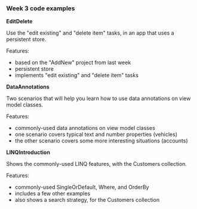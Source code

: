 ### Week 3 code examples

**EditDelete**

Use the "edit existing" and "delete item" tasks, in an app that uses a persistent store.  

Features:
- based on the "AddNew" project from last week
- persistent store
- implements "edit existing" and "delete item" tasks

**DataAnnotations**

Two scenarios that will help you learn how to use data annotations on view model classes.  

Features:
- commonly-used data annotations on view model classes
- one scenario covers typical text and number properties (vehicles)
- the other scenario covers some more interesting situations (accounts)

**LINQIntroduction**

Shows the commonly-used LINQ features, with the Customers collection.  

Features:
- commonly-used SingleOrDefault, Where, and OrderBy
- includes a few other examples
- also shows a search strategy, for the Customers collection
